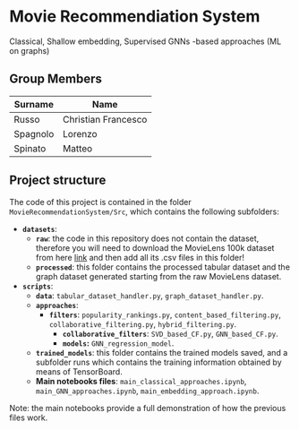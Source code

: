 # Movie Recommendiation System
Classical, Shallow embedding, Supervised GNNs -based approaches (ML on graphs)

## Group Members
| Surname   | Name                 |
| ----------| ---------------------|
| Russo     | Christian Francesco	 |
| Spagnolo  | Lorenzo               |
| Spinato   | Matteo               |

## Project structure
The code of this project is contained in the folder `MovieRecommendationSystem/Src`, which contains the following subfolders:
* **`datasets`**:
	* **`raw`**: the code in this repository does not contain the dataset, therefore you will need to download the MovieLens 100k dataset from here [link](https://www.kaggle.com/code/rounakbanik/movie-recommender-systems/input) and then add all its .csv files in this folder!
 	* **`processed`**: this folder contains the processed tabular dataset and the graph dataset generated starting from the raw MovieLens dataset.
 * **`scripts`**:
 	* **`data`**: `tabular_dataset_handler.py`, `graph_dataset_handler.py`.
  	* **`approaches`**:
   		* **`filters`**: `popularity_rankings.py`, `content_based_filtering.py`, `collaborative_filtering.py`, `hybrid_filtering.py`.
	        * **`collaborative_filters`**: `SVD_based_CF.py`, `GNN_based_CF.py`.
	        * **`models`:** `GNN_regression_model`.
	* **`trained_models`**: this folder contains the trained models saved, and a subfolder runs which contains the training information obtained by means of TensorBoard.
	* **Main notebooks files**: `main_classical_approaches.ipynb`, `main_GNN_approaches.ipynb`, `main_embedding_approach.ipynb`.
 
 Note: the main notebooks provide a full demonstration of how the previous files work.
